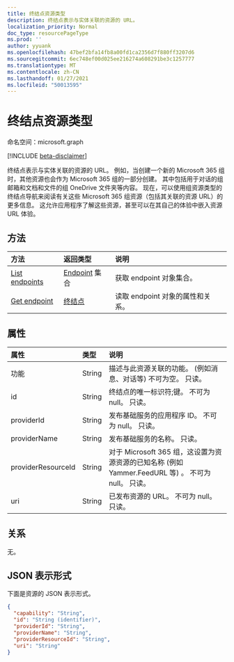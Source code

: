 ```yaml
---
title: 终结点资源类型
description: 终结点表示与实体关联的资源的 URL。
localization_priority: Normal
doc_type: resourcePageType
ms.prod: ''
author: yyuank
ms.openlocfilehash: 47bef2bfa14fb8a00fd1ca2356d7f880ff3207d6
ms.sourcegitcommit: 6ec748ef00d025ee216274a608291be3c1257777
ms.translationtype: MT
ms.contentlocale: zh-CN
ms.lasthandoff: 01/27/2021
ms.locfileid: "50013595"
---
```

# <a name="endpoint-resource-type"></a>终结点资源类型

命名空间：microsoft.graph

[!INCLUDE [beta-disclaimer](../../includes/beta-disclaimer.md)]

终结点表示与实体关联的资源的 URL。  例如，当创建一个新的 Microsoft 365 组时，其他资源也会作为 Microsoft 365 组的一部分创建。 其中包括用于对话的组邮箱和文档和文件的组 OneDrive 文件夹等内容。 现在，可以使用组资源类型的终结点导航来阅读有关这些 Microsoft 365 组资源（包括其关联的资源 URL）的更多信息。 这允许应用程序了解这些资源，甚至可以在其自己的体验中嵌入资源 URL 体验。

## <a name="methods"></a>方法

| 方法           | 返回类型    |说明|
|:---------------|:--------|:----------|
|[List endpoints](../api/group-list-endpoints.md) |[Endpoint](endpoint.md) 集合| 获取 endpoint 对象集合。 |
|[Get endpoint](../api/endpoint-get.md) | [终结点](endpoint.md) |读取 endpoint 对象的属性和关系。|

## <a name="properties"></a>属性
| 属性     | 类型   |说明|
|:---------------|:--------|:----------|
| 功能     | String  | 描述与此资源关联的功能。  (例如消息、对话等) 不可为空。 只读。 |
| id             | String  | 终结点的唯一标识符;键。 不可为 null。 只读。|
| providerId     | String  | 发布基础服务的应用程序 ID。 不可为 null。 只读。|
| providerName   | String  | 发布基础服务的名称。 只读。|
| providerResourceId|String| 对于 Microsoft 365 组，这设置为资源资源的已知名称 (例如 Yammer.FeedURL 等) 。 不可为 null。 只读。|
| uri            | String  | 已发布资源的 URL。 不可为 null。 只读。|

## <a name="relationships"></a>关系

无。


## <a name="json-representation"></a>JSON 表示形式
下面是资源的 JSON 表示形式。

<!-- {
  "blockType": "resource",
  "optionalProperties": [

  ],
  "@odata.type": "microsoft.graph.endpoint"
}-->

```json
{
  "capability": "String",
  "id": "String (identifier)",
  "providerId": "String",
  "providerName": "String",
  "providerResourceId": "String",
  "uri": "String"
}

```

<!-- uuid: 8fcb5dbc-d5aa-4681-8e31-b001d5168d79
2015-10-25 14:57:30 UTC -->
<!--
{
  "type": "#page.annotation",
  "description": "Endpoint resource",
  "keywords": "",
  "section": "documentation",
  "tocPath": "",
  "suppressions": []
}
-->


